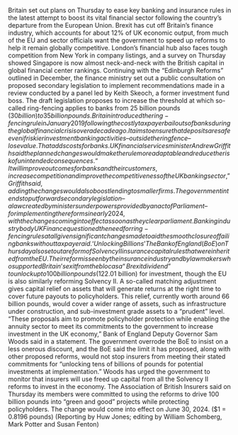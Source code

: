 Britain set out plans on Thursday to ease key banking and insurance rules in the latest attempt to boost its vital financial sector following the country’s departure from the European Union.
Brexit has cut off Britain’s finance industry, which accounts for about 12% of UK economic output, from much of the EU and sector officials want the government to speed up reforms to help it remain globally competitive.
London’s financial hub also faces tough competition from New York in company listings, and a survey on Thursday showed Singapore is now almost neck-and-neck with the British capital in global financial center rankings.
Continuing with the “Edinburgh Reforms” outlined in December, the finance ministry set out a public consultation on proposed secondary legislation to implement recommendations made in a review conducted by a panel led by Keith Skeoch, a former investment fund boss.
The draft legislation proposes to increase the threshold at which so-called ring-fencing applies to banks from 25 billion pounds ($30 billion) to 35 billion pounds.
Britain introduced the ring-fencing rule in January 2019 following the costly taxpayer bailouts of banks during the global financial crisis over a decade ago. It aims to ensure that deposits are safe even if riskier investment banking activities – outside the ring fence – lose value. That adds costs for banks.
UK financial services minister Andrew Griffith said the planned changes would make the rule more adaptable and reduce the risk of unintended consequences.
“It will improve outcomes for banks and their customers, increase competition and improve the competitiveness of the UK banking sector,” Griffith said, adding the changes would also boost lending to smaller firms.
The government intends to put forward secondary legislation – a law created by ministers under powers provided by an act of Parliament – for implementing the reforms in early 2024, with the changes coming into effect as soon as they clear parliament.
Banking industry body UK Finance questioned the need for ring-fencing rules at all given significant changes made to aid the smooth closure of failing banks without taxpayer aid.
‘Unlocking Billions’
The Bank of England (BoE) on Thursday also set out a reform of Solvency II insurance capital rules that were inherited from the EU.
Their reform is seen by the insurance industry and by lawmakers who supported Britain’s exit from the bloc as a “Brexit dividend” to unlock up to 100 billion pounds ($122.01 billion) for investment, though the EU is also similarly reforming Solvency II.
A so-called matching adjustment gives capital relief on assets that will generate returns at the right time to cover future payouts to policyholders.
This relief, currently worth around 66 billion pounds, would cover a wider range of assets, such as infrastructure under construction, and sub-investment grade assets to a “prudent” level.
“These proposals aim to promote policyholder protection while enabling the annuity sector to meet its commitments to the government to increase investment in the UK economy,” Bank of England Deputy Governor Sam Woods said in a statement.
The government overrode the BoE to insist on a less onerous discount, and the BoE said the limit it has proposed, along with other proposed reforms, would not stop insurers from meeting their stated commitments for “unlocking tens of billions of pounds for potential investments at implementation.”
Woods has urged the government to monitor that insurers will use freed up capital from all the Solvency II reforms to invest in the economy.
The Association of British Insurers said on Thursday its members were committed to using the reforms to drive 100 billion pounds into “green and good” projects while protecting policyholders.
The change would come into effect on June 30, 2024.
($1 = 0.8196 pounds)
(Reporting by Huw Jones; editing by William Schomberg, Mark Potter and Susan Fenton)